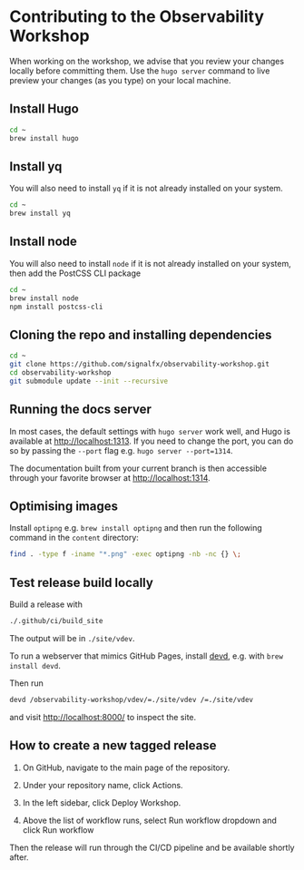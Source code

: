 # Contributing to the Observability Workshop

When working on the workshop, we advise that you review your changes locally before committing them. Use the `hugo server` command to live preview your changes (as you type) on your local machine.

## Install Hugo

```bash
cd ~
brew install hugo
```

## Install yq

You will also need to install `yq` if it is not already installed on your system.

```bash
cd ~
brew install yq
```

## Install node

You will also need to install `node` if it is not already installed on your system, then add the PostCSS CLI package

```bash
cd ~
brew install node
npm install postcss-cli
```

## Cloning the repo and installing dependencies

```bash
cd ~
git clone https://github.com/signalfx/observability-workshop.git
cd observability-workshop
git submodule update --init --recursive
```

## Running the docs server

In most cases, the default settings with `hugo server` work well, and Hugo is available at <http://localhost:1313>. If you need to change the port, you can do so by passing the `--port` flag e.g. `hugo server --port=1314`.

The documentation built from your current branch is then accessible through your favorite browser at <http://localhost:1314>.

## Optimising images

Install `optipng` e.g. `brew install optipng` and then run the following command in the `content` directory:

```bash
find . -type f -iname "*.png" -exec optipng -nb -nc {} \;
```

## Test release build locally

Build a release with

```bash
./.github/ci/build_site
```

The output will be in `./site/vdev`.

To run a webserver that mimics GitHub Pages, install [devd][devd], e.g. with `brew install devd`.

Then run

```bash
devd /observability-workshop/vdev/=./site/vdev /=./site/vdev
```

and visit [http://localhost:8000/](http://localhost:8000/) to inspect the site.

[devd]: https://github.com/cortesi/devd

## How to create a new tagged release

1. On GitHub, navigate to the main page of the repository.

2. Under your repository name, click Actions.

3. In the left sidebar, click Deploy Workshop.

4. Above the list of workflow runs, select Run workflow dropdown and click Run workflow

Then the release will run through the CI/CD pipeline and be available shortly after.
